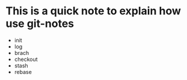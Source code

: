 # This is a quick note to explain how use git-notes
- init
- log
- brach
- checkout
- stash
- rebase